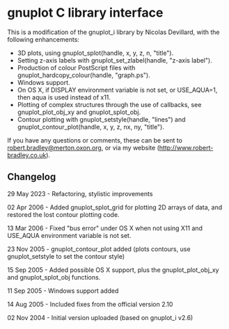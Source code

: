 gnuplot C library interface
===========================

This is a modification of the gnuplot_i library by Nicolas Devillard, with the following enhancements:

* 3D plots, using gnuplot_splot(handle, x, y, z, n, "title").
* Setting z-axis labels with gnuplot_set_zlabel(handle, "z-axis label").
* Production of colour PostScript files with gnuplot_hardcopy_colour(handle, "graph.ps").
* Windows support.
* On OS X, if DISPLAY environment variable is not set, or USE_AQUA=1, then aqua is used instead of x11.
* Plotting of complex structures through the use of callbacks, see gnuplot_plot_obj_xy and gnuplot_splot_obj.
* Contour plotting with gnuplot_setstyle(handle, "lines") and gnuplot_contour_plot(handle, x, y, z, nx, ny, "title").

If you have any questions or comments, these can be sent to robert.bradley@merton.oxon.org, or via my website (http://www.robert-bradley.co.uk).


Changelog
---------

29 May 2023 - Refactoring, stylistic improvements

02 Apr 2006 - Added gnuplot_splot_grid for plotting 2D arrays of data, and restored the lost contour plotting code.

13 Mar 2006 - Fixed "bus error" under OS X when not using X11 and USE_AQUA environment variable is not set.

23 Nov 2005 - gnuplot_contour_plot added (plots contours, use gnuplot_setstyle to set the contour style)

15 Sep 2005 - Added possible OS X support, plus the gnuplot_plot_obj_xy and gnuplot_splot_obj functions.

11 Sep 2005 - Windows support added

14 Aug 2005 - Included fixes from the official version 2.10

02 Nov 2004 - Initial version uploaded (based on gnuplot_i v2.6)
